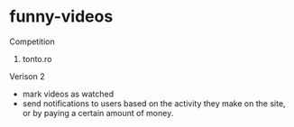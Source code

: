 funny-videos
============

Competition
1. tonto.ro

Verison 2
- mark videos as watched
- send notifications to users based on the activity they make on the site, or by paying a certain amount of money.

